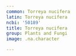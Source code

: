 ```yaml
---
common: Torreya nucifera
latin: Torreya nucifera
ncbi: '50189'
title: Torreya nucifera
group: Plants and Fungi
image: .na.character

---
```

